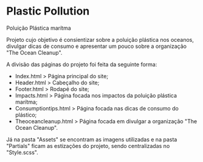 # Plastic Pollution
 Poluição Plástica marítma

Projeto cujo objetivo é consientizar sobre a poluição plástica nos oceanos,
divulgar dicas de consumo e apresentar um pouco sobre a organização
"The Ocean Cleanup".

A divisão das páginas do projeto foi feita da seguinte forma:

 - Index.html > Página principal do site;
 - Header.html > Cabeçalho do site; 
 - Footer.html > Rodapé do site; 
 - Impacts.html > Página focada nos impactos da poluição plástica marítma;
 - Consumptiontips.html > Página focada nas dicas de consumo do plástico;
 - Theoceancleanup.html > Página focada em divulgar a organização "The Ocean Cleanup".

Já na pasta "Assets" se encontram as imagens utilizadas e na pasta "Partials"
ficam as estizações do projeto, sendo centralizadas no "Style.scss". 